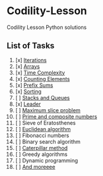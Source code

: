 # Codility-Lesson
Codility Lesson Python solutions

## List of Tasks
1. [x] [Iterations](https://github.com/tanyinghui/Codility-Lesson/tree/master/Lesson%201)
2. [x] [Arrays](https://github.com/tanyinghui/Codility-Lesson/tree/master/Lesson%202)
3. [x] [Time Complexity](https://github.com/tanyinghui/Codility-Lesson/tree/master/Lesson%203)
4. [x] [Counting Elements](https://github.com/tanyinghui/Codility-Lesson/tree/master/Lesson%204)
5. [x] [Prefix Sums](https://github.com/tanyinghui/Codility-Lesson/tree/master/Lesson%205)
6. [x] [Sorting](https://github.com/tanyinghui/Codility-Lesson/tree/master/Lesson%206)
7. [ ] [Stacks and Queues](https://github.com/tanyinghui/Codility-Lesson/tree/master/Lesson%207)
8. [x] [Leader](https://github.com/tanyinghui/Codility-Lesson/tree/master/Lesson%208)
9. [ ] [Maximum slice problem](https://github.com/tanyinghui/Codility-Lesson/tree/master/Lesson%209)
10. [ ] [Prime and composite numbers](https://github.com/tanyinghui/Codility-Lesson/tree/master/Lesson%2010)
11. [ ] Sieve of Eratosthenes
12. [ ] [Euclidean algorithm](https://github.com/tanyinghui/Codility-Lesson/tree/master/Lesson%2012)
13. [ ] Fibonacci numbers
14. [ ] Binary search algorithm
15. [ ] [Caterpillar method](https://github.com/tanyinghui/Codility-Lesson/tree/master/Lesson%2015)
16. [ ] Greedy algorithms
17. [ ] Dynamic programming
18. [ ] [And moreeee](https://github.com/tanyinghui/Codility-Lesson/tree/master/Coding-Questions)